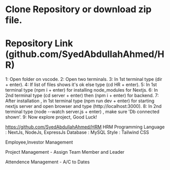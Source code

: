 # Clone Repository or download zip file.
# Repository Link (github.com/SyedAbdullahAhmed/HR)

1: Open folder on vscode.
2: Open two terminals.
3: In 1st terminal type (dir + enter).
4: If list of files shows it's ok else type (cd HR + enter).
5: In 1st terminal type (npm i + enter) for installing node_modules for Nextjs.
6: In 2nd terminal type (cd server + enter) then (npm i + enter) for backend.
7: After installation , in 1st terminal type (npm run dev + enter) for starting nextjs server and open browser and type (http://localhost:3000).
8: In 2nd terminal type (node --watch server.js + enter) , make sure 'Db connected shown'.
9: Now explore project, Good Luck!


https://github.com/SyedAbdullahAhmed/HRM
HRM
Programming Language : NextJs, NodeJs, ExpressJs
Database : MySQL
Style : Tailwind CSS

Employee,Investor Management

Project Management - Assign Team Member and Leader

Attendence Management - A/C to Dates




